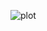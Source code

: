 ![plot](https://github.com/iloveai-ml/Web-Development-Lab/assets/167196524/16dacd51-e14d-4f74-b77c-bd374557bc36)
